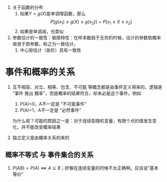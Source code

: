 1. 关于函数的分布
   1. 如果$Y=g(X)$是单调增函数，那么
   $$P[g(x_1)\le g(X)\le g(x_2)]=P[x_1\le X\le x_2]$$
   1. 如果是单调减，也类似
2. 参数估计的一致性：极限特性：在样本数趋于无穷的时候，估计的参数依概率收敛于原参数，称之为一致估计。
   1. 中心矩估计（各阶）具有一致性

# 事件和概率的关系
1. 互不相容、对立、相等、包含、不可能 等概念都是由事件定义得来的，逻辑是 “事件 推出 概率”，但是概率的结果符合，却未必是这个事件。例如
   1. P(A)=0，A不一定是 “不可能事件”
   2. P(A)=1，A不一定是 “必然事件”

   为什么呢？可能的原因之一是：对于连续型随机变量，有限个点的值发生变化，并不能改变概率结果
2. 独立定义是由概率关系的来的

## 概率不等式 与 事件集合的关系
1. $P(AB)=P(A)\Leftrightarrow A\subseteq B$；好像在连续变量的时候不太正确啊。应该说“基本等价”